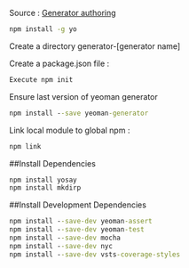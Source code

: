 Source : [Generator authoring](https://yeoman.io/authoring/index.html)  

```cmd
npm install -g yo
```

Create a directory generator-[generator name]  

Create a package.json file :
```cmd
Execute npm init
```

Ensure last version of yeoman generator
```cmd
npm install --save yeoman-generator
```

Link local module to global npm :  
```cmd
npm link
```


##Install Dependencies
```cmd
npm install yosay
npm install mkdirp
```

##Install Development Dependencies
```cmd
npm install --save-dev yeoman-assert
npm install --save-dev yeoman-test
npm install --save-dev mocha
npm install --save-dev nyc
npm install --save-dev vsts-coverage-styles
```
